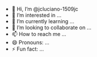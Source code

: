 - 👋 Hi, I’m @jcluciano-1509jc
- 👀 I’m interested in ...
- 🌱 I’m currently learning ...
- 💞️ I’m looking to collaborate on ...
- 📫 How to reach me ...
- 😄 Pronouns: ...
- ⚡ Fun fact: ...

<!---
jcliciano-1509jc/jcliciano-1509jc is a ✨ special ✨ repository because its `README.md` (this file) appears on your GitHub profile.
You can click the Preview link to take a look at your changes.
--->
